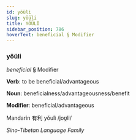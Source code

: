 ```yaml
---
id: yöüli
slug: yöüli
title: YÖÜLİ
sidebar_position: 786
hoverText: beneficial § Modifier
---
```


### yöüli

*beneficial* **§** Modifier

**Verb**: to be beneficial/advantageous

**Noun**: beneficialness/advantageousness/benefit

**Modifier**: beneficial/advantageous

Mandarin 有利 yǒulì /joʊ̯li/

*Sino-Tibetan Language Family*